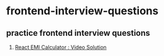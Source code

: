 # frontend-interview-questions

## practice frontend interview questions

1. [React EMI Calculator : Video Solution ](https://www.youtube.com/watch?v=YvgUeUlpwyA)
